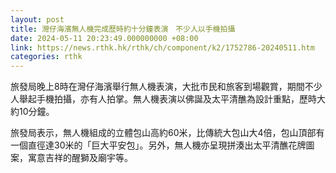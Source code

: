 ```yaml
---
layout: post
title: 灣仔海濱無人機完成歷時約十分鐘表演　不少人以手機拍攝
date: 2024-05-11 20:23:49.000000000 +08:00
link: https://news.rthk.hk/rthk/ch/component/k2/1752786-20240511.htm
categories: rthk
---
```


旅發局晚上8時在灣仔海濱舉行無人機表演，大批市民和旅客到場觀賞，期間不少人舉起手機拍攝，亦有人拍掌。無人機表演以佛誕及太平清醮為設計重點，歷時大約10分鐘。

旅發局表示，無人機組成的立體包山高約60米，比傳統大包山大4倍，包山頂部有一個直徑達30米的「巨大平安包」。另外，無人機亦呈現拼湊出太平清醮花牌圖案，寓意吉祥的醒獅及廟宇等。
